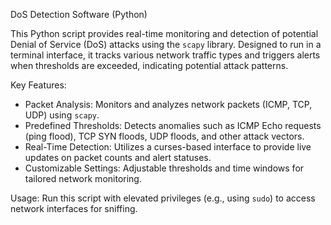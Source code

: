 DoS Detection Software (Python)

This Python script provides real-time monitoring and detection of potential Denial of Service (DoS) attacks using the `scapy` library. Designed to run in a terminal interface, it tracks various network traffic types and triggers alerts when thresholds are exceeded, indicating potential attack patterns.

Key Features:
- Packet Analysis: Monitors and analyzes network packets (ICMP, TCP, UDP) using `scapy`.
- Predefined Thresholds: Detects anomalies such as ICMP Echo requests (ping flood), TCP SYN floods, UDP floods, and other attack vectors.
- Real-Time Detection: Utilizes a curses-based interface to provide live updates on packet counts and alert statuses.
- Customizable Settings: Adjustable thresholds and time windows for tailored network monitoring.

Usage:
Run this script with elevated privileges (e.g., using `sudo`) to access network interfaces for sniffing.
